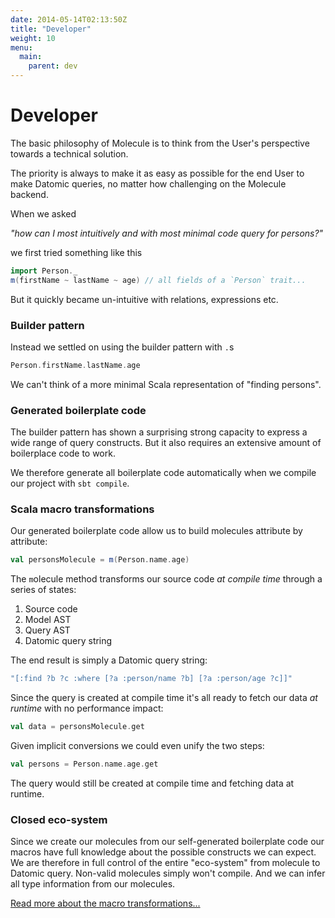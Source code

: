 ```yaml
---
date: 2014-05-14T02:13:50Z
title: "Developer"
weight: 10
menu:
  main:
    parent: dev
---
```


# Developer

The basic philosophy of Molecule is to think from the User's perspective towards a technical solution. 

The priority is always to make it as easy as possible for the end User to make Datomic queries, no matter 
how challenging on the Molecule backend.

When we asked

_"how can I most intuitively and with most minimal code query for persons?"_

we first tried something like this
```scala
import Person._
m(firstName ~ lastName ~ age) // all fields of a `Person` trait...
```
But it quickly became un-intuitive with relations, expressions etc.

### Builder pattern

Instead we settled on using the builder pattern with `.`s

```scala
Person.firstName.lastName.age
```
We can't think of a more minimal Scala representation of "finding persons".


### Generated boilerplate code

The builder pattern has shown a surprising strong capacity to express a wide range of query constructs. But it also
 requires an extensive amount of boilerplace code to work.

We therefore generate all boilerplate code automatically when we compile our project with `sbt compile`.


### Scala macro transformations
Our generated boilerplate code allow us to build molecules attribute by attribute:

```scala
val personsMolecule = m(Person.name.age)
```

The `m`olecule method transforms our source code _at compile time_ through a series of states:

1. Source code
2. Model AST
3. Query AST
4. Datomic query string

The end result is simply a Datomic query string:

```scala
"[:find ?b ?c :where [?a :person/name ?b] [?a :person/age ?c]]"
```

Since the query is created at compile time it's all ready to fetch our data _at runtime_ with no performance impact:

```scala
val data = personsMolecule.get
```

Given implicit conversions we could even unify the two steps:
```scala
val persons = Person.name.age.get
```
The query would still be created at compile time and fetching data at runtime.


### Closed eco-system

Since we create our molecules from our self-generated boilerplate code our macros have full knowledge about the 
possible constructs we can expect. We are therefore in full control of the entire "eco-system" from molecule
 to Datomic query. Non-valid molecules simply won't compile. And we can infer all type information from our molecules.

[Read more about the macro transformations...](/dev/transformation)